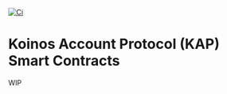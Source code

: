 [![Ci](https://github.com/roaminro/kap-contracts/actions/workflows/ci.yml/badge.svg)](https://github.com/roaminro/kap-contracts/actions/workflows/ci.yml)

# Koinos Account Protocol (KAP) Smart Contracts

WIP